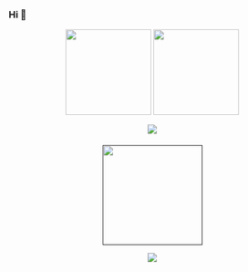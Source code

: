 ### Hi 👋

<p align='center'>
   <a href="https://github-readme-stats.vercel.app/api?username=StrategEqu&show_icons=true&count_private=true">
       <img height=150 src="https://github-readme-stats.vercel.app/api?username=StrategEqu&show_icons=true&count_private=true"/></a>
   <a href="https://github.com/StrategEqu/github-readme-stats">
       <img height=150 src="https://github-readme-stats.vercel.app/api/top-langs/?username=StrategEqu&layout=compact"/></a>
</p>

<div id="header" align="center">
  <img src="https://media.giphy.com/media/l1J9RFoDzCDrkqtEc/giphy.gif"/>
</div>

   <div align="center" style="margin: 20px 0">
   <a href="">
       <img width="175px" src="https://komarev.com/ghpvc/?username=StrategEqu&style=flat-square&color=blue" alt=""/>
      
  <p align='center'>
     <a href="https://t.me/Strategy_0">
       <img src="https://img.shields.io/badge/Telegram-2CA5E0?style=for-the-badge&logo=telegram&logoColor=white"/>
   </a>
</div>
